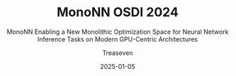 ---
layout:     post
title:      MonoNN OSDI 2024
subtitle:   MonoNN Enabling a New Monolithic Optimization Space for Neural Network Inference Tasks on Modern GPU-Centric Architectures
date:       2025-01-05
author:     Treaseven
header-img: img/bg20.jpg
catalog: true
tags:
    - Machine Learning
    - Compilers
    - Group Tuning Technique
---